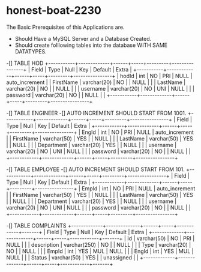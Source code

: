 # honest-boat-2230

The Basic Prerequisites of this Applications are.
- Should Have a MySQL Server and a Database Created.
- Should create folllowing tables into the database WITH SAME DATATYPES.

-[] TABLE HOD
+-----------+-------------+------+-----+---------+----------------+
| Field     | Type        | Null | Key | Default | Extra          |
+-----------+-------------+------+-----+---------+----------------+
| hodId     | int         | NO   | PRI | NULL    | auto_increment |
| FirstName | varchar(20) | NO   |     | NULL    |                |
| LastName  | varchar(20) | NO   |     | NULL    |                |
| username  | varchar(20) | NO   | UNI | NULL    |                |
| password  | varchar(20) | NO   |     | NULL    |                |
+-----------+-------------+------+-----+---------+----------------+

-[] TABLE ENGINEER
-[] AUTO INCREMENT SHOULD START FROM 1001.
+------------+-------------+------+-----+---------+----------------+
| Field      | Type        | Null | Key | Default | Extra          |
+------------+-------------+------+-----+---------+----------------+
| EngId      | int         | NO   | PRI | NULL    | auto_increment |
| FirstName  | varchar(50) | YES  |     | NULL    |                |
| LastName   | varchar(50) | YES  |     | NULL    |                |
| Department | varchar(20) | YES  |     | NULL    |                |
| username   | varchar(20) | NO   | UNI | NULL    |                |
| password   | varchar(20) | NO   |     | NULL    |                |
+------------+-------------+------+-----+---------+----------------+

-[] TABLE EMPLOYEE
-[] AUTO INCREMENT SHOULD START FROM 101.
+------------+-------------+------+-----+---------+----------------+
| Field      | Type        | Null | Key | Default | Extra          |
+------------+-------------+------+-----+---------+----------------+
| EmpId      | int         | NO   | PRI | NULL    | auto_increment |
| FirstName  | varchar(50) | YES  |     | NULL    |                |
| LastName   | varchar(50) | YES  |     | NULL    |                |
| Department | varchar(20) | YES  |     | NULL    |                |
| username   | varchar(20) | NO   | UNI | NULL    |                |
| password   | varchar(20) | NO   |     | NULL    |                |
+------------+-------------+------+-----+---------+----------------+

-[] TABLE COMPLAINTS
+-------------+--------------+------+-----+------------+-------+
| Field       | Type         | Null | Key | Default    | Extra |
+-------------+--------------+------+-----+------------+-------+
| Id          | varchar(50)  | NO   | PRI | NULL       |       |
| description | varchar(250) | NO   |     | NULL       |       |
| Type        | varchar(20)  | NO   |     | NULL       |       |
| EmpId       | int          | YES  | MUL | NULL       |       |
| EngId       | int          | YES  | MUL | NULL       |       |
| Status      | varchar(50)  | YES  |     | unassigned |       |
+-------------+--------------+------+-----+------------+-------+